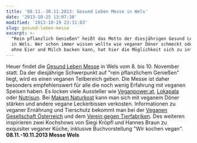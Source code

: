 ```yaml
---
title: '08.11.-10.11.2013: Gesund Leben Messe in Wels'
date: '2013-10-25 13:07:38'
modified: '2013-10-29 23:31:03'
slug: gesund-leben-messe
excerpt: >-
  "Rein pflanzlich Genießen" heißt das Motto der diesjährigen Gesund Leben Messe
  in Wels. Wer schon immer wissen wollte wie veganer Döner schmeckt oder wie man
  ohne Eier und Milch backen kann, hat hier die Möglichkeit sich zu informieren!
---
```


Heuer findet die [Gesund Leben Messe](http://www.gesundheitsmesse.at/ne07/?pn=6270024 "Gesund Leben Messe") in Wels vom 8. bis 10. November statt. Da der diesjährige Schwerpunkt auf "rein pflanzlichem Genießen" liegt, wird es einen veganen Teilbereich geben. Die Messe ist daher besonders empfehlenswert für alle die noch wenig Erfahrung mit veganen Speisen haben. Es locken viele Aussteller wie [Veganpower.at](http://www.veganpower.at/ "veganpower"), [Lokapala](http://www.lokapala.at/ "Lokapala") oder [Nutrisun](http://www.nutrisun.at/ "Nutrisun"). Bei [Makam Naturkost](http://makamnaturkost.de/ "Makam Naturkost") kann man sich mit veganem Döner stärken und andere vegane Leckerbissen verkosten. Informationen zu veganer Ernährung und Tierschutz bekommt man bei der [Veganen Gesellschaft Österreich](http://www.vegan.at/ "VGÖ") und dem [Verein gegen Tierfabriken](http://www.vgt.at/ "VGT"). Des weiteren inspirieren zwei Kochshows von Siegi Kröpfl und Hannes Braun zu exquisiter veganer Küche, inklusive Buchvorstellung "Wir kochen vegan". **08.11.-10.11.2013 Messe Wels**
